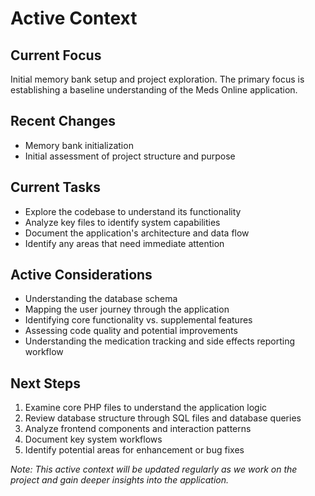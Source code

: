 # Active Context

## Current Focus
Initial memory bank setup and project exploration. The primary focus is establishing a baseline understanding of the Meds Online application.

## Recent Changes
- Memory bank initialization
- Initial assessment of project structure and purpose

## Current Tasks
- Explore the codebase to understand its functionality
- Analyze key files to identify system capabilities
- Document the application's architecture and data flow
- Identify any areas that need immediate attention

## Active Considerations
- Understanding the database schema
- Mapping the user journey through the application
- Identifying core functionality vs. supplemental features
- Assessing code quality and potential improvements
- Understanding the medication tracking and side effects reporting workflow

## Next Steps
1. Examine core PHP files to understand the application logic
2. Review database structure through SQL files and database queries
3. Analyze frontend components and interaction patterns
4. Document key system workflows
5. Identify potential areas for enhancement or bug fixes

*Note: This active context will be updated regularly as we work on the project and gain deeper insights into the application.* 